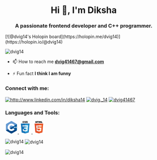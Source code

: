 <h1 align="center">Hi 👋, I'm Diksha</h1>
<h3 align="center">A passionate frontend developer and C++ programmer.</h3>
[![@dvig14's Holopin board](https://holopin.me/dvig14)](https://holopin.io/@dvig14)

<p align="left"> <img src="https://komarev.com/ghpvc/?username=dvig14&label=Profile%20views&color=0e75b6&style=flat" alt="dvig14" /> </p>

- 📫 How to reach me **dvig41467@gmail.com**

- ⚡ Fun fact **I think I am funny**

<h3 align="left">Connect with me:</h3>
<p align="left">
<a href="https://linkedin.com/in/http://www.linkedin.com/in/diksha14" target="blank"><img align="center" src="https://raw.githubusercontent.com/rahuldkjain/github-profile-readme-generator/master/src/images/icons/Social/linked-in-alt.svg" alt="http://www.linkedin.com/in/diksha14" height="30" width="40" /></a>
<a href="https://instagram.com/dvig._14" target="blank"><img align="center" src="https://raw.githubusercontent.com/rahuldkjain/github-profile-readme-generator/master/src/images/icons/Social/instagram.svg" alt="dvig._14" height="30" width="40" /></a>
<a href="https://www.hackerrank.com/dvig41467" target="blank"><img align="center" src="https://raw.githubusercontent.com/rahuldkjain/github-profile-readme-generator/master/src/images/icons/Social/hackerrank.svg" alt="dvig41467" height="30" width="40" /></a>
</p>

<h3 align="left">Languages and Tools:</h3>
<p align="left"> <a href="https://www.w3schools.com/cpp/" target="_blank" rel="noreferrer"> <img src="https://raw.githubusercontent.com/devicons/devicon/master/icons/cplusplus/cplusplus-original.svg" alt="cplusplus" width="40" height="40"/> </a> <a href="https://www.w3schools.com/css/" target="_blank" rel="noreferrer"> <img src="https://raw.githubusercontent.com/devicons/devicon/master/icons/css3/css3-original-wordmark.svg" alt="css3" width="40" height="40"/> </a> <a href="https://www.w3.org/html/" target="_blank" rel="noreferrer"> <img src="https://raw.githubusercontent.com/devicons/devicon/master/icons/html5/html5-original-wordmark.svg" alt="html5" width="40" height="40"/> </a> </p>

<p><img align="left" src="https://github-readme-stats.vercel.app/api/top-langs?username=dvig14&show_icons=true&locale=en&layout=compact" alt="dvig14" /></p>

<p>&nbsp;<img align="center" src="https://github-readme-stats.vercel.app/api?username=dvig14&show_icons=true&locale=en" alt="dvig14" /></p>

<p><img align="center" src="https://github-readme-streak-stats.herokuapp.com/?user=dvig14&" alt="dvig14" /></p>

